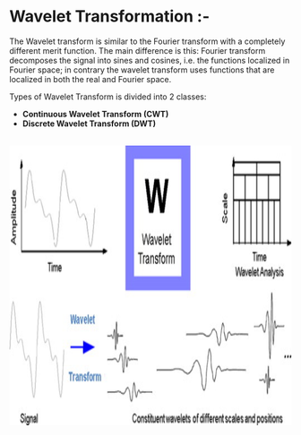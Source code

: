 # Wavelet Transformation :- 

The Wavelet transform is similar to the Fourier transform with a completely different merit function. The main difference is this: Fourier transform decomposes the signal into sines and cosines, i.e. the functions localized in Fourier space; in contrary the wavelet transform uses functions that are localized in both the real and Fourier space. 

Types of Wavelet Transform is divided into 2 classes:

- **Continuous Wavelet Transform (CWT)**
- **Discrete Wavelet Transform (DWT)**

<br>
<center>
<img src ="Assets/wavelettransform.jpg"  width=800 height=500>  
</center>
<br>


